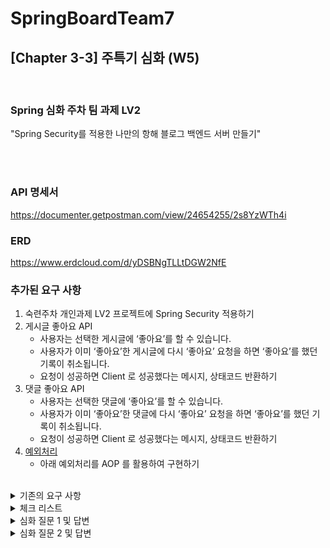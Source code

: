 # SpringBoardTeam7

## [Chapter 3-3] 주특기 심화 (W5)

<br/>

### Spring 심화 주차 팀 과제 LV2
"Spring Security를 적용한 나만의 항해 블로그 백엔드 서버 만들기"

<br/>
<br/>

### API 명세서
https://documenter.getpostman.com/view/24654255/2s8YzWTh4i

### ERD
https://www.erdcloud.com/d/yDSBNgTLLtDGW2NfE

### 추가된 요구 사항

1. 숙련주차 개인과제 LV2 프로젝트에 Spring Security 적용하기
2. 게시글 좋아요 API
   - 사용자는 선택한 게시글에 ‘좋아요’를 할 수 있습니다.
   - 사용자가 이미 ‘좋아요’한 게시글에 다시 ‘좋아요’ 요청을 하면 ‘좋아요’를 했던 기록이 취소됩니다.
   - 요청이 성공하면 Client 로 성공했다는 메시지, 상태코드 반환하기
3. 댓글 좋아요 API
   - 사용자는 선택한 댓글에 ‘좋아요’를 할 수 있습니다.
   - 사용자가 이미 ‘좋아요’한 댓글에 다시 ‘좋아요’ 요청을 하면 ‘좋아요’를 했던 기록이 취소됩니다.
   - 요청이 성공하면 Client 로 성공했다는 메시지, 상태코드 반환하기
4. [예외처리](https://www.notion.so/Spring-LV2-b50caffec1ca471e84b6c306474ae229)
   - 아래 예외처리를 AOP 를 활용하여 구현하기

<br/>

<details>
<summary>기존의 요구 사항</summary>

1. 회원 가입 API
   - username, password를 Client에서 전달받기
   - username은  `최소 4자 이상, 10자 이하이며 알파벳 소문자(a~z), 숫자(0~9)`로 구성되어야 한다.
   - password는  `최소 8자 이상, 15자 이하이며 알파벳 대소문자(a~z, A~Z), 숫자(0~9), 특수문자`로 구성되어야 한다.
   - DB에 중복된 username이 없다면 회원을 저장하고 Client 로 성공했다는 메시지, 상태코드 반환하기
   - 회원 권한 부여하기 (ADMIN, USER) - ADMIN 회원은 모든 게시글, 댓글 수정 / 삭제 가능
   - 참고자료
      1. [https://mangkyu.tistory.com/174](https://mangkyu.tistory.com/174)
      2. [https://ko.wikipedia.org/wiki/정규_표현식](https://ko.wikipedia.org/wiki/%EC%A0%95%EA%B7%9C_%ED%91%9C%ED%98%84%EC%8B%9D)
      3. [https://bamdule.tistory.com/35](https://bamdule.tistory.com/35)

2. 로그인 API
   - username, password를 Client에서 전달받기
   - DB에서 username을 사용하여 저장된 회원의 유무를 확인하고 있다면 password 비교하기
   - 로그인 성공 시, 로그인에 성공한 유저의 정보와 JWT를 활용하여 토큰을 발급하고,
     발급한 토큰을 Header에 추가하고 성공했다는 메시지, 상태코드 와 함께 Client에 반환하기
3. 전체 게시글 목록 조회 API
   - 제목, 작성자명(username), 작성 내용, 작성 날짜를 조회하기
   - 작성 날짜 기준 내림차순으로 정렬하기
   - 각각의 게시글에 등록된 모든 댓글을 게시글과 같이 Client에 반환하기
   - 댓글은 작성 날짜 기준 내림차순으로 정렬하기
   - 게시글/댓글에 ‘좋아요’ 개수도 함께 반환하기
4. 게시글 작성 API
   - ~~토큰을 검사하여, 유효한 토큰일 경우에만 게시글 작성 가능~~  ⇒ Spring Security 를 사용하여 토큰 검사 및 인증하기!
   - 제목, 작성자명(username), 작성 내용을 저장하고
   - 저장된 게시글을 Client 로 반환하기
5. 선택한 게시글 조회 API
   - 선택한 게시글의 제목, 작성자명(username), 작성 날짜, 작성 내용을 조회하기
     (검색 기능이 아닙니다. 간단한 게시글 조회만 구현해주세요.)
   - 선택한 게시글에 등록된 모든 댓글을 선택한 게시글과 같이 Client에 반환하기
   - 댓글은 작성 날짜 기준 내림차순으로 정렬하기
   - 게시글/댓글에 ‘좋아요’ 개수도 함께 반환하기
6. 선택한 게시글 수정 API
   - ~~토큰을 검사한 후, 유효한 토큰이면서 해당 사용자가 작성한 게시글만 수정 가능~~  ⇒ Spring Security 를 사용하여 토큰 검사 및 인증하기!
   - 제목, 작성 내용을 수정하고 수정된 게시글을 Client 로 반환하기
   - 게시글에 ‘좋아요’ 개수도 함께 반환하기
7. 선택한 게시글 삭제 API
   - ~~토큰을 검사한 후, 유효한 토큰이면서 해당 사용자가 작성한 게시글만 삭제 가능~~  ⇒ Spring Security 를 사용하여 토큰 검사 및 인증하기!
   - 선택한 게시글을 삭제하고 Client 로 성공했다는 메시지, 상태코드 반환하기
8. 댓글 작성 API
   - ~~토큰을 검사하여, 유효한 토큰일 경우에만 댓글 작성 가능~~  ⇒ Spring Security 를 사용하여 토큰 검사 및 인증하기!
   - 선택한 게시글의 DB 저장 유무를 확인하기
   - 선택한 게시글이 있다면 댓글을 등록하고 등록된 댓글 반환하기
9. 댓글 수정 API
   - ~~토큰을 검사한 후, 유효한 토큰이면서 해당 사용자가 작성한 댓글만 수정 가능~~  ⇒ Spring Security 를 사용하여 토큰 검사 및 인증하기!
   - 선택한 댓글의 DB 저장 유무를 확인하기
   - 선택한 댓글이 있다면 댓글 수정하고 수정된 댓글 반환하기
   - 댓글에 ‘좋아요’ 개수도 함께 반환하기
10. 댓글 삭제 API
   - ~~토큰을 검사한 후, 유효한 토큰이면서 해당 사용자가 작성한 댓글만 삭제 가능~~  ⇒ Spring Security 를 사용하여 토큰 검사 및 인증하기!
   - 선택한 댓글의 DB 저장 유무를 확인하기
   - 선택한 댓글이 있다면 댓글 삭제하고 Client 로 성공했다는 메시지, 상태코드 반환하기
11. 예외 처리
   - 토큰이 필요한 API 요청에서 토큰을 전달하지 않았거나 정상 토큰이 아닐 때는 "토큰이 유효하지 않습니다." 라는 에러메시지와 statusCode: 400을 Client에 반환하기
   - 토큰이 있고, 유효한 토큰이지만 해당 사용자가 작성한 게시글/댓글이 아닌 경우에는 “작성자만 삭제/수정할 수 있습니다.”라는 에러메시지와 statusCode: 400을 Client에 반환하기
   - DB에 이미 존재하는 username으로 회원가입을 요청한 경우 "중복된 username 입니다." 라는 에러메시지와 statusCode: 400을 Client에 반환하기
   - 로그인 시, 전달된 username과 password 중 맞지 않는 정보가 있다면 "회원을 찾을 수 없습니다."라는 에러메시지와 statusCode: 400을 Client에 반환하기
   - 회원가입 시 username과 password의 구성이 알맞지 않으면 에러메시지와 statusCode: 400을 Client에 반환하기

<div markdown="1">
</div>
</details>
<details>
<summary>체크 리스트</summary>
<div markdown="1">

<aside>
✅ Spring / Api

- [X]  controller, service, repository를 잘 분리하였는지
- [X]  dto를 잘 사용하고 있는지
- [X]  api의 request와 response는 적절한지
- [X]  query param, path param, body를 잘 사용하고 잇는지
- [X]  restful api 설계규칙에 부합하는지
</aside>

<aside>
✅ JPA

- [ ]  엔티티 Column들의 제약조건을 잘 설정했는지(nullable, unique 등)
- [ ]  엔티티 사이에 적절한 연관관계를 설정했는지(1:N/1:1/N:N, 양방향/단방향 등)
- [ ]  트랜젝션 단위를 잘 설정했는지, @Transactional이 필요한 곳에 사용되었는지
</aside>

<aside>
✅ Java

- [X]  변수와 메서드의 네이밍은 적절한지
- [X]  변수와 상수를 적절하게 사용하였는지, 하드코딩은 없는지
- [X]  인스턴스를 생성하거나 수정하는 방법은 적절한지(키워드 : 생성자, setter, builder 등)
- [X]  동일한 코드가 반복되는 부분은 없는지
- [ ]  접근제어자를 잘 사용하고 있는지
- [ ]  Lombok 어노테이션으로 처리한 메서드가 있다면 어떤 기능을 하고 있는지 잘 이해하고 있는지, 적절하게 사용하였는지(@Getter, @Setter, @NoArgsConstructor, @AllArgsConstructor, @RequiredArgsConstructor 등)
   - 어노테이션을 사용하지 않고 자바코드로 구현할 수 없다면, 먼저 코드로 구현해보세요!
</aside>

</div>
</details>


<details>
<summary>심화 질문 1 및 답변</summary>
<div markdown="1">

1. Spring Security를 적용했을 때 어떤 점이 도움이 되셨나요?
> 처음으로 사용해서 이 답변을 쓰는 지금까지도 명확하게 이해를 하고 쓰는 상황은 아닌게 현재 상황입니다. <br/>
> 다만, 기존의 JWT 토큰만을 사용했던것에 비해서 서비스단의 코드가 훨씬 간결해져서 개발 진행에 있어서 훨씬 편했습니다. <br/>
> 지원해주는 기능이 아주 다양한 만큼 공부가 많이 필요해 보입니다.
2. IoC / DI 에 대해 간략하게 설명해 주세요!  - 숙련주차의 답변을 Upgrade 해 주세요!
> Ioc(Inversion of Control) <br/>
> 제어의 역전 이라는 의미로, 메소드나 객체의 호출 작업을 개발자가 정하는것이 아닌 외부에서 결정되는 것을 말한다. <br/>
> 이를 통해 의존성을 역전시켜 객체 간의 결합도를 줄이고 유연한 코드의 작성이 가능해진다. <br/>
> 또한, 가독성 및 코드 중복 방지 및 유지 보수에 있어서 편하게 가능해진다.

> DI(Dependency Injection) <br/>
> 스프링이 다른 프레임워크와 차별화되어 제공하는 의존 관계 주입 기능으로,
> 객체를 직접 생성하는 것이 아니라 외부에서 생성 후 주입시키는 방식이다. <br/>
> - 의존성이 줄어들며(변경에 있어서 비교적 덜 취약하다.) <br/>
> - 모의 객체의 주입이 가능해서 단위 테스트가 쉬워진다. <br/>
> - 가독성이 높아지고 재사용성 또한 높아진다.

3. JWT를 사용하여 인증/인가를 구현 했을 때의 장점은 무엇일까요? - 숙련주차의 답변을 Upgrade 해 주세요!
> 별도의 저장소를 필요로 하지 않아서 **서버자원** 의 절약이 가능하며, <br/>
> 인증 과정에서 다른 곳을 거칠 필요가 없어 효율적이다. 또한 인증정보를 가진 특정 서버에만 트래픽이 몰릴 일도 없어진다. <br/>
> 즉, 서버의 부하를 줄이기에 좋은 방식이다. <br/>
> 하지만 그럼에도 단점이 한계점이 존재하기 때문에 Access 토큰과 Refresh 토큰 이라는 것을 사용한다.(보안성 강화)
4. 반대로 JWT를 사용한 인증/인가의 한계점은 무엇일까요? - 숙련주차의 답변을 Upgrade 해 주세요!
> - 쿠키/세션과 다르게 토큰 자체의 데이터가 길어, 인증요청이 많아질수록 네트워크 부하가 심해질 우려가 있다. <br/>
> - 페이로드 자체는 암호화 되지 않기 때문에 유저의 중요한 정보는 담을 수 없다. <br/>
> - 토큰을 탈취당하면 대처가 어렵다. (그렇기에 사용기간 제한을 설정해준다.)

> - Access Token <br/>
> 짧은 유효기간을 가지며 토큰의 무효화 기능을 지원하지 않는 토큰 (보통 1시간)
> - Refresh Token <br/>
> 무효화 기능을 지원하고 긴 유효기간을 가지며 안전한 서버 저장소에 존재한다. (보통 2주) <br/><br/>
> **한번 로그인 할 시 이처럼 기존의 Access 토큰만을 발급하던 방식에서 두가지의 토큰을 발급하도록 바뀐다.**

> 이처럼 하는 이유는 jwt 특성인 stateless 즉, 클라이언트의 상태 정보를 가지지 않는 서버의 처리방식 때문이다. <br/><br/>
> Access 토큰의 유효기간이 지나면 사용자는 다시 발급이 가능한데 기존에는 매번 발급 받을 때 마다 처리하는 로직으로 사용시 매번 검증을 해야 해서 서버에 부하가 심해진다. <br/>
> 정상적인 로그인만 access 토큰을 발급하는데, 이말은 즉, Access 토큰의 발급을 위해서는 재로그인을 해야만 한다. <br/><br/>
> **Refresh 토큰이 존재하고 만약 Access 토큰의 유효기간 1시간이면, Refresh 토큰은 1시간에 한번만 사용되니 탈취 가능성도 대폭 줄이고 서부 부하도 줄일 수 있다.** <br/><br/>

</div>
</details>


<details>
<summary>심화 질문 2 및 답변</summary>
<div markdown="1">

1. Spring Security를 적용했을 때 어떤 점이 도움이 되셨나요?
2. Spring Security를 사용하지 않는다면 어떻게 인증/인가를 효율적으로 처리할 수 있을까요?
3. AOP에 대해 설명해 주세요!
4. RefreshToken 적용에 대한 장/단점을 작성해 주세요! 적용해 보지 않으셨다면 JWT를 사용하여 인증/인가를 구현 했을 때의 장/단점에 대해 숙련주차의 답변을 Upgrade 하여 작성해 주세요!
5. 즉시로딩 / 지연로딩에 대해 설명해 주세요!

</div>
</details>